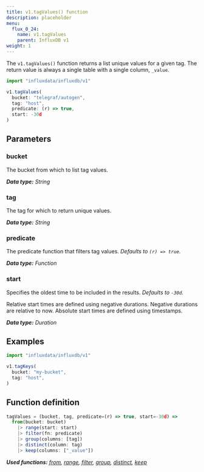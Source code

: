 ```yaml
---
title: v1.tagValues() function
description: placeholder
menu:
  flux_0_24:
    name: v1.tagValues
    parent: InfluxDB v1
weight: 1
---
```


The `v1.tagValues()` function returns a list unique values for a given tag.
The return value is always a single table with a single column, `_value`.


```js
import "influxdata/influxdb/v1"

v1.tagValues(
  bucket: "telegraf/autogen",
  tag: "host",
  predicate: (r) => true,
  start: -30d
)
```

## Parameters

### bucket
The bucket from which to list tag values.

_**Data type:** String_

### tag
The tag for which to return unique values.

_**Data type:** String_

### predicate
The predicate function that filters tag values.
_Defaults to `(r) => true`._

_**Data type:** Function_

### start
Specifies the oldest time to be included in the results.
_Defaults to `-30d`._

Relative start times are defined using negative durations.
Negative durations are relative to now.
Absolute start times are defined using timestamps.

_**Data type:** Duration_

## Examples
```js
import "influxdata/influxdb/v1"

v1.tagKeys(
  bucket: "my-bucket",
  tag: "host",
)
```

## Function definition
```js
tagValues = (bucket, tag, predicate=(r) => true, start=-30d) =>
  from(bucket: bucket)
    |> range(start: start)
    |> filter(fn: predicate)
    |> group(columns: [tag])
    |> distinct(column: tag)
    |> keep(columns: ["_value"])
```

_**Used functions:**
[from](/flux/v0.24/functions/built-in/inputs/from/),
[range](/flux/v0.24/functions/built-in/transformations/range/),
[filter](/flux/v0.24/functions/built-in/transformations/filter/),
[group](/flux/v0.24/functions/built-in/transformations/group/),
[distinct](/flux/v0.24/functions/built-in/transformations/selectors/distinct/),
[keep](/flux/v0.24/functions/built-in/transformations/keep/)_
